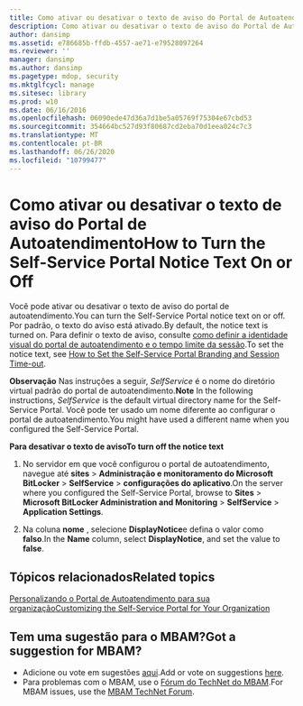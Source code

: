 ```yaml
---
title: Como ativar ou desativar o texto de aviso do Portal de Autoatendimento
description: Como ativar ou desativar o texto de aviso do Portal de Autoatendimento
author: dansimp
ms.assetid: e786685b-ffdb-4557-ae71-e79528097264
ms.reviewer: ''
manager: dansimp
ms.author: dansimp
ms.pagetype: mdop, security
ms.mktglfcycl: manage
ms.sitesec: library
ms.prod: w10
ms.date: 06/16/2016
ms.openlocfilehash: 06090ede47d36a7d1be5a05769f75304e67cbd53
ms.sourcegitcommit: 354664bc527d93f80687cd2eba70d1eea024c7c3
ms.translationtype: MT
ms.contentlocale: pt-BR
ms.lasthandoff: 06/26/2020
ms.locfileid: "10799477"
---
```

# <span data-ttu-id="bb7c5-103">Como ativar ou desativar o texto de aviso do Portal de Autoatendimento</span><span class="sxs-lookup"><span data-stu-id="bb7c5-103">How to Turn the Self-Service Portal Notice Text On or Off</span></span>


<span data-ttu-id="bb7c5-104">Você pode ativar ou desativar o texto de aviso do portal de autoatendimento.</span><span class="sxs-lookup"><span data-stu-id="bb7c5-104">You can turn the Self-Service Portal notice text on or off.</span></span> <span data-ttu-id="bb7c5-105">Por padrão, o texto do aviso está ativado.</span><span class="sxs-lookup"><span data-stu-id="bb7c5-105">By default, the notice text is turned on.</span></span> <span data-ttu-id="bb7c5-106">Para definir o texto de aviso, consulte [como definir a identidade visual do portal de autoatendimento e o tempo limite da sessão](how-to-set-the-self-service-portal-branding-and-session-time-out.md).</span><span class="sxs-lookup"><span data-stu-id="bb7c5-106">To set the notice text, see [How to Set the Self-Service Portal Branding and Session Time-out](how-to-set-the-self-service-portal-branding-and-session-time-out.md).</span></span>

<span data-ttu-id="bb7c5-107">**Observação**  Nas instruções a seguir, *SelfService* é o nome do diretório virtual padrão do portal de autoatendimento.</span><span class="sxs-lookup"><span data-stu-id="bb7c5-107">**Note** In the following instructions, *SelfService* is the default virtual directory name for the Self-Service Portal.</span></span> <span data-ttu-id="bb7c5-108">Você pode ter usado um nome diferente ao configurar o portal de autoatendimento.</span><span class="sxs-lookup"><span data-stu-id="bb7c5-108">You might have used a different name when you configured the Self-Service Portal.</span></span>

 

**<span data-ttu-id="bb7c5-109">Para desativar o texto de aviso</span><span class="sxs-lookup"><span data-stu-id="bb7c5-109">To turn off the notice text</span></span>**

1.  <span data-ttu-id="bb7c5-110">No servidor em que você configurou o portal de autoatendimento, navegue até **sites** &gt; **Administração e monitoramento do Microsoft BitLocker** &gt; **SelfService** &gt; **configurações do aplicativo**.</span><span class="sxs-lookup"><span data-stu-id="bb7c5-110">On the server where you configured the Self-Service Portal, browse to **Sites** &gt; **Microsoft BitLocker Administration and Monitoring** &gt; **SelfService** &gt; **Application Settings**.</span></span>

2.  <span data-ttu-id="bb7c5-111">Na coluna **nome** , selecione **DisplayNotice**e defina o valor como **falso**.</span><span class="sxs-lookup"><span data-stu-id="bb7c5-111">In the **Name** column, select **DisplayNotice**, and set the value to **false**.</span></span>



## <span data-ttu-id="bb7c5-112">Tópicos relacionados</span><span class="sxs-lookup"><span data-stu-id="bb7c5-112">Related topics</span></span>


[<span data-ttu-id="bb7c5-113">Personalizando o Portal de Autoatendimento para sua organização</span><span class="sxs-lookup"><span data-stu-id="bb7c5-113">Customizing the Self-Service Portal for Your Organization</span></span>](customizing-the-self-service-portal-for-your-organization.md)

 

 

## <span data-ttu-id="bb7c5-114">Tem uma sugestão para o MBAM?</span><span class="sxs-lookup"><span data-stu-id="bb7c5-114">Got a suggestion for MBAM?</span></span>
- <span data-ttu-id="bb7c5-115">Adicione ou vote em sugestões [aqui](http://mbam.uservoice.com/forums/268571-microsoft-bitlocker-administration-and-monitoring).</span><span class="sxs-lookup"><span data-stu-id="bb7c5-115">Add or vote on suggestions [here](http://mbam.uservoice.com/forums/268571-microsoft-bitlocker-administration-and-monitoring).</span></span> 
- <span data-ttu-id="bb7c5-116">Para problemas com o MBAM, use o [Fórum do TechNet do MBAM](https://social.technet.microsoft.com/Forums/home?forum=mdopmbam).</span><span class="sxs-lookup"><span data-stu-id="bb7c5-116">For MBAM issues, use the [MBAM TechNet Forum](https://social.technet.microsoft.com/Forums/home?forum=mdopmbam).</span></span>



